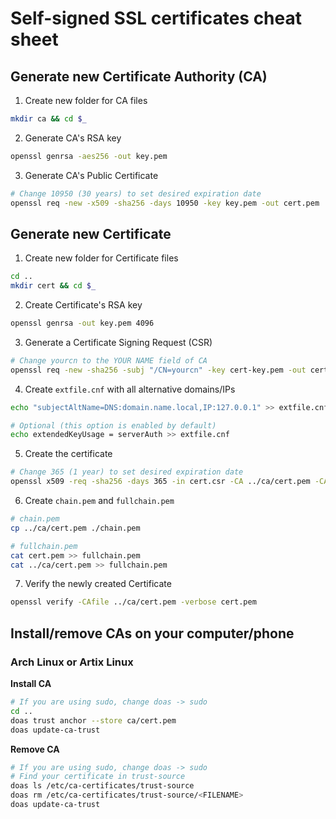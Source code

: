 # Self-signed SSL certificates cheat sheet

## Generate new Certificate Authority (CA)
1. Create new folder for CA files
```bash
mkdir ca && cd $_
```
2. Generate CA's RSA key
```bash
openssl genrsa -aes256 -out key.pem
```
3. Generate CA's Public Certificate
```bash
# Change 10950 (30 years) to set desired expiration date 
openssl req -new -x509 -sha256 -days 10950 -key key.pem -out cert.pem
```

## Generate new Certificate
1. Create new folder for Certificate files
```bash
cd ..
mkdir cert && cd $_
```
2. Create Certificate's RSA key
```bash
openssl genrsa -out key.pem 4096
```
3. Generate a Certificate Signing Request (CSR)
```bash
# Change yourcn to the YOUR NAME field of CA
openssl req -new -sha256 -subj "/CN=yourcn" -key cert-key.pem -out cert.csr
```
4. Create `extfile.cnf` with all alternative domains/IPs
```bash
echo "subjectAltName=DNS:domain.name.local,IP:127.0.0.1" >> extfile.cnf
```
```bash
# Optional (this option is enabled by default)
echo extendedKeyUsage = serverAuth >> extfile.cnf
```
5. Create the certificate
```bash
# Change 365 (1 year) to set desired expiration date
openssl x509 -req -sha256 -days 365 -in cert.csr -CA ../ca/cert.pem -CAkey ../ca/key.pem -out cert.pem -extfile extfile.cnf -CAcreateserial
```
6. Create `chain.pem` and `fullchain.pem`
```bash
# chain.pem
cp ../ca/cert.pem ./chain.pem
```
```bash
# fullchain.pem
cat cert.pem >> fullchain.pem
cat ../ca/cert.pem >> fullchain.pem
```
7. Verify the newly created Certificate
```bash
openssl verify -CAfile ../ca/cert.pem -verbose cert.pem
```

## Install/remove CAs on your computer/phone

### Arch Linux or Artix Linux
**Install CA**
```bash
# If you are using sudo, change doas -> sudo
cd ..
doas trust anchor --store ca/cert.pem
doas update-ca-trust
```
**Remove CA**
```bash
# If you are using sudo, change doas -> sudo
# Find your certificate in trust-source
doas ls /etc/ca-certificates/trust-source
doas rm /etc/ca-certificates/trust-source/<FILENAME>
doas update-ca-trust
```


